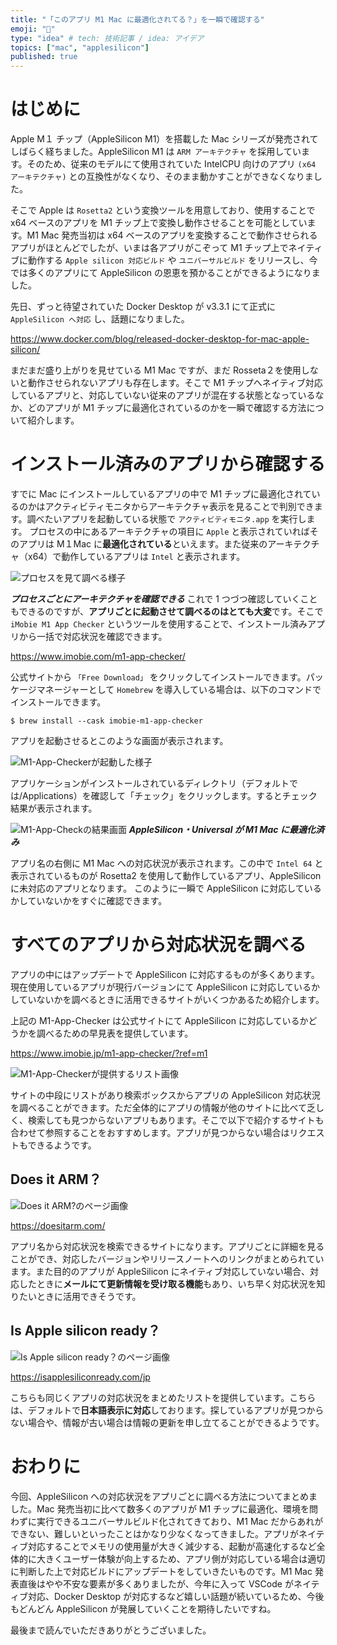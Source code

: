 ```yaml
---
title: "「このアプリ M1 Mac に最適化されてる？」を一瞬で確認する"
emoji: "🌱"
type: "idea" # tech: 技術記事 / idea: アイデア
topics: ["mac", "applesilicon"]
published: true
---
```


# はじめに

Apple M１ チップ（AppleSilicon M1）を搭載した Mac シリーズが発売されてしばらく経ちました。AppleSilicon M1 は `ARM アーキテクチャ` を採用しています。そのため、従来のモデルにて使用されていた IntelCPU 向けのアプリ `(x64 アーキテクチャ)` との互換性がなくなり、そのまま動かすことができなくなりました。

そこで Apple は `Rosetta2` という変換ツールを用意しており、使用することで x64 ベースのアプリを M1 チップ上で変換し動作させることを可能としています。M1 Mac 発売当初は x64 ベースのアプリを変換することで動作させられるアプリがほとんどでしたが、いまは各アプリがこぞって M1 チップ上でネイティブに動作する `Apple silicon 対応ビルド` や `ユニバーサルビルド` をリリースし、今では多くのアプリにて AppleSilicon の恩恵を預かることができるようになりました。

先日、ずっと待望されていた Docker Desktop が v3.3.1 にて正式に `AppleSilicon へ対応` し、話題になりました。

https://www.docker.com/blog/released-docker-desktop-for-mac-apple-silicon/

まだまだ盛り上がりを見せている M1 Mac ですが、まだ Rosseta２を使用しないと動作させられないアプリも存在します。そこで M1 チップへネイティブ対応しているアプリと、対応していない従来のアプリが混在する状態となっているなか、どのアプリが M1 チップに最適化されているのかを一瞬で確認する方法について紹介します。

# インストール済みのアプリから確認する

すでに Mac にインストールしているアプリの中で M1 チップに最適化されているのかはアクティビティモニタからアーキテクチャ表示を見ることで判別できます。調べたいアプリを起動している状態で `アクティビティモニタ.app` を実行します。
プロセスの中にあるアーキテクチャの項目に `Apple` と表示されていればそのアプリは M１Mac に**最適化されている**といえます。また従来のアーキテクチャ（x64）で動作しているアプリは `Intel` と表示されます。

![プロセスを見て調べる様子](https://storage.googleapis.com/zenn-user-upload/tfsrasc20r67jzy1unzbkbbubgts)

***プロセスごとにアーキテクチャを確認できる***
これで 1 つづつ確認していくこともできるのですが、**アプリごとに起動させて調べるのはとても大変**です。そこで `iMobie M1 App Checker` というツールを使用することで、インストール済みアプリから一括で対応状況を確認できます。

https://www.imobie.com/m1-app-checker/

公式サイトから `「Free Download」` をクリックしてインストールできます。パッケージマネージャーとして `Homebrew` を導入している場合は、以下のコマンドでインストールできます。

```shell:Terminal
$ brew install --cask imobie-m1-app-checker
```

アプリを起動させるとこのような画面が表示されます。

![M1-App-Checkerが起動した様子](https://storage.googleapis.com/zenn-user-upload/0si9fjy3uizcqutzipl5u9wqmgs2)

アプリケーションがインストールされているディレクトリ（デフォルトでは/Applications）を確認して「チェック」をクリックします。するとチェック結果が表示されます。

![M1-App-Checkの結果画面](https://storage.googleapis.com/zenn-user-upload/myi4j4psazwex1sm3qdo6384ufmz)
***AppleSilicon・Universal が M1 Mac に最適化済み***

アプリ名の右側に M1 Mac への対応状況が表示されます。この中で `Intel 64` と表示されているものが Rosetta2 を使用して動作しているアプリ、AppleSilicon に未対応のアプリとなります。
このように一瞬で AppleSilicon に対応しているかしていないかをすぐに確認できます。

# すべてのアプリから対応状況を調べる

アプリの中にはアップデートで AppleSilicon に対応するものが多くあります。現在使用しているアプリが現行バージョンにて AppleSilicon に対応しているかしていないかを調べるときに活用できるサイトがいくつかあるため紹介します。

上記の M1-App-Checker は公式サイトにて AppleSilicon に対応しているかどうかを調べるための早見表を提供しています。

https://www.imobie.jp/m1-app-checker/?ref=m1

![M1-App-Checkerが提供するリスト画像](https://storage.googleapis.com/zenn-user-upload/b73mxxgsgf4rhxda4g5q37e5lwbo)

サイトの中段にリストがあり検索ボックスからアプリの AppleSilicon 対応状況を調べることができます。ただ全体的にアプリの情報が他のサイトに比べて乏しく、検索しても見つからないアプリもあります。そこで以下で紹介するサイトも合わせて参照することをおすすめします。アプリが見つからない場合はリクエストもできるようです。

## Does it ARM？

![Does it ARM?のページ画像](https://storage.googleapis.com/zenn-user-upload/0wwsb2h4po7g1kurx201gbyqscpz)

https://doesitarm.com/

アプリ名から対応状況を検索できるサイトになります。アプリごとに詳細を見ることができ、対応したバージョンやリリースノートへのリンクがまとめられています。また目的のアプリが AppleSilicon にネイティブ対応していない場合、対応したときに**メールにて更新情報を受け取る機能**もあり、いち早く対応状況を知りたいときに活用できそうです。

## Is Apple silicon ready？

![Is Apple silicon ready？のページ画像](https://storage.googleapis.com/zenn-user-upload/3j4hp9lazkmwehywuttx7zobzu2d)

https://isapplesiliconready.com/jp

こちらも同じくアプリの対応状況をまとめたリストを提供しています。こちらは、デフォルトで**日本語表示に対応**しております。探しているアプリが見つからない場合や、情報が古い場合は情報の更新を申し立てることができるようです。

# おわりに

今回、AppleSilicon への対応状況をアプリごとに調べる方法についてまとめました。Mac 発売当初に比べて数多くのアプリが M1 チップに最適化、環境を問わずに実行できるユニバーサルビルド化されてきており、M1 Mac だからあれができない、難しいといったことはかなり少なくなってきました。アプリがネイティブ対応することでメモリの使用量が大きく減少する、起動が高速化するなど全体的に大きくユーザー体験が向上するため、アプリ側が対応している場合は適切に判断した上で対応ビルドにアップデートをしていきたいものです。M1 Mac 発表直後はやや不安な要素が多くありましたが、今年に入って VSCode がネイティブ対応、Docker Desktop が対応するなど嬉しい話題が続いているため、今後もどんどん AppleSilicon が発展していくことを期待したいですね。

最後まで読んでいただきありがとうございました。